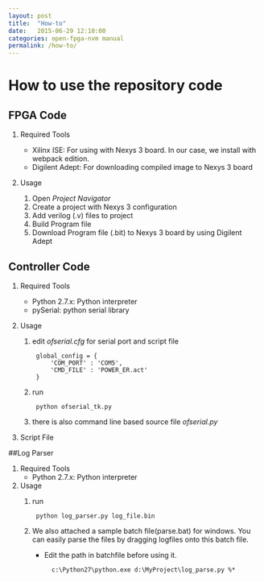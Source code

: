 ```yaml
---
layout: post
title:  "How-to"
date:   2015-06-29 12:10:00
categories: open-fpga-nvm manual
permalink: /how-to/
---
```


# How to use the repository code

## FPGA Code
1. Required Tools
    - Xilinx ISE: For using with Nexys 3 board. In our case, we install with webpack edition.
    - Digilent Adept: For downloading compiled image to Nexys 3 board

1. Usage
    1. Open _Project Navigator_
	2. Create a project with Nexys 3 configuration
	3. Add verilog (.v) files to project
	4. Build Program file
	5. Download Program file (.bit) to Nexys 3 board by using Digilent Adept


## Controller Code
1. Required Tools
    - Python 2.7.x: Python interpreter
    - pySerial: python serial library
1. Usage
    1. edit _ofserial.cfg_ for serial port and script file
	
	        global_config = {
                'COM_PORT' : 'COM5',
                'CMD_FILE' : 'POWER_ER.act'
            }
		
	1. run
	
	        python ofserial_tk.py
		
	1. there is also command line based source file _ofserial.py_

1. Script File

##Log Parser
1. Required Tools
    - Python 2.7.x: Python interpreter
1. Usage
    1. run
	
	        python log_parser.py log_file.bin
			
	2. We also attached a sample batch file(parse.bat) for windows. You can easily parse the files by dragging logfiles onto this batch file.
	    - Edit the path in batchfile before using it.
		
                c:\Python27\python.exe d:\MyProject\log_parse.py %*
				
				
				
				
